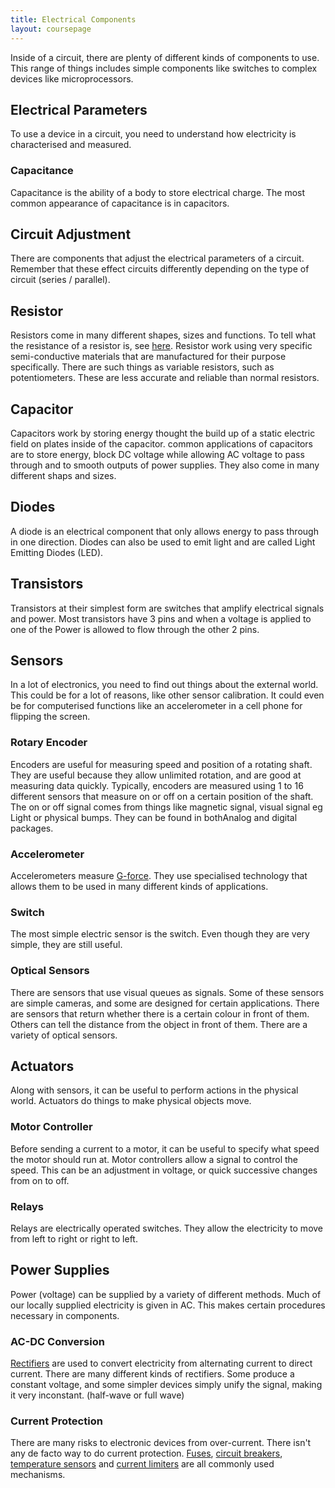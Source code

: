 ```yaml
---
title: Electrical Components
layout: coursepage
---
```


Inside of a circuit, there are plenty of different kinds of components to use. This range of things includes simple components like switches to complex devices like microprocessors.

## Electrical Parameters
To use a device in a circuit, you need to understand how electricity is characterised and measured.

### Capacitance
Capacitance is the ability of a body to store electrical charge. The most common appearance of capacitance is in capacitors.

## Circuit Adjustment
There are components that adjust the electrical parameters of a circuit. Remember that these effect circuits differently depending on the type of circuit (series / parallel).

## Resistor
Resistors come in many different shapes, sizes and functions. To tell what the resistance of a resistor is, see [here](http://en.wikipedia.org/wiki/Electronic_color_code#Resistor_color-coding). Resistor work using very specific semi-conductive materials that are manufactured for their purpose specifically. There are such things as variable resistors, such as potentiometers. These are less accurate and reliable than normal resistors.

## Capacitor
Capacitors work by storing energy thought the build up of a static electric field on plates inside of the capacitor. common applications of  capacitors are to store energy, block DC voltage while allowing AC voltage to pass through and to smooth outputs  of power supplies. They also come in many different shaps and sizes. 

## Diodes
A diode is an electrical component that only allows energy to pass through in one direction. Diodes can also be used to emit light and are called Light Emitting Diodes (LED).  

## Transistors
Transistors at their simplest form are switches that amplify electrical signals and power. Most transistors have 3 pins and when a voltage is applied to one of the Power is allowed to flow through the other 2 pins. 

## Sensors
In a lot of electronics, you need to find out things about the external world. This could be for a lot of reasons, like other sensor calibration. It could even be for computerised functions like an accelerometer in a cell phone for flipping the screen.

### Rotary Encoder
Encoders are useful for measuring speed and position of a rotating shaft. They are useful because they allow unlimited rotation, and are good at measuring data quickly. Typically, encoders are measured using 1 to 16 different sensors that measure on or off on a certain position of the shaft. The on or off signal comes from things like magnetic signal, visual signal eg Light or physical bumps. They can be found in bothAnalog and digital packages.

### Accelerometer
Accelerometers measure [G-force](http://en.wikipedia.org/wiki/G-force). They use specialised technology that allows them to be used in many different kinds of applications.

### Switch
The most simple electric sensor is the switch. Even though they are very simple, they are still useful.

### Optical Sensors
There are sensors that use visual queues as signals. Some of these sensors are simple cameras, and some are designed for certain applications. There are sensors that return whether there is a certain colour in front of them. Others can tell the distance from the object in front of them. There are a variety of optical sensors.

## Actuators
Along with sensors, it can be useful to perform actions in the physical world. Actuators do things to make physical objects move.

### Motor Controller
Before sending a current to a motor, it can be useful to specify what speed the motor should run at. Motor controllers allow a signal to control the speed. This can be an adjustment in voltage, or quick successive changes from on to off.

### Relays
Relays are electrically operated switches. They allow the electricity to move from left to right or right to left.

## Power Supplies
Power (voltage) can be supplied by a variety of different methods. Much of our locally supplied electricity is given in AC. This makes certain procedures necessary in components.

### AC-DC Conversion
[Rectifiers](http://en.wikipedia.org/wiki/AC-DC_conversion) are used to convert electricity from alternating current to direct current. There are many different kinds of rectifiers. Some produce a constant voltage, and some simpler devices simply unify the signal, making it very inconstant. (half-wave or full wave)

### Current Protection
There are many risks to electronic devices from over-current. There isn't any de facto way to do current protection. [Fuses](http://en.wikipedia.org/wiki/Fuse_(electrical)), [circuit breakers](http://en.wikipedia.org/wiki/Circuit_breaker), [temperature sensors](http://en.wikipedia.org/wiki/Temperature_sensor) and [current limiters](http://en.wikipedia.org/wiki/Current_limiter) are all commonly used mechanisms.
